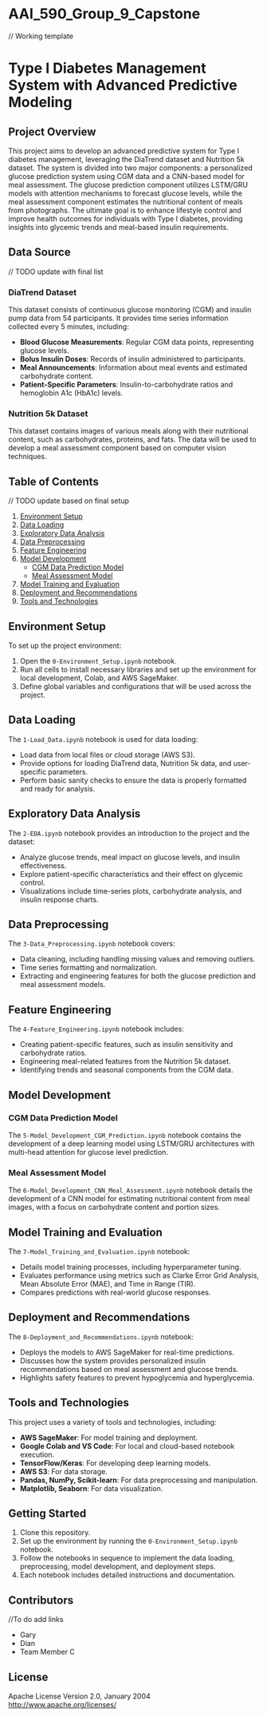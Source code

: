 # AAI_590_Group_9_Capstone
// Working template
# Type I Diabetes Management System with Advanced Predictive Modeling

## Project Overview

This project aims to develop an advanced predictive system for Type I diabetes management, leveraging the DiaTrend dataset and Nutrition 5k dataset. The system is divided into two major components: a personalized glucose prediction system using CGM data and a CNN-based model for meal assessment. The glucose prediction component utilizes LSTM/GRU models with attention mechanisms to forecast glucose levels, while the meal assessment component estimates the nutritional content of meals from photographs. The ultimate goal is to enhance lifestyle control and improve health outcomes for individuals with Type I diabetes, providing insights into glycemic trends and meal-based insulin requirements.

## Data Source
// TODO update with final list
### DiaTrend Dataset

This dataset consists of continuous glucose monitoring (CGM) and insulin pump data from 54 participants. It provides time series information collected every 5 minutes, including:

- **Blood Glucose Measurements**: Regular CGM data points, representing glucose levels.
- **Bolus Insulin Doses**: Records of insulin administered to participants.
- **Meal Announcements**: Information about meal events and estimated carbohydrate content.
- **Patient-Specific Parameters**: Insulin-to-carbohydrate ratios and hemoglobin A1c (HbA1c) levels.

### Nutrition 5k Dataset

This dataset contains images of various meals along with their nutritional content, such as carbohydrates, proteins, and fats. The data will be used to develop a meal assessment component based on computer vision techniques.

## Table of Contents
// TODO update based on final setup
1. [Environment Setup](#environment-setup)
2. [Data Loading](#data-loading)
3. [Exploratory Data Analysis](#exploratory-data-analysis)
4. [Data Preprocessing](#data-preprocessing)
5. [Feature Engineering](#feature-engineering)
6. [Model Development](#model-development)
   - [CGM Data Prediction Model](#cgm-data-prediction-model)
   - [Meal Assessment Model](#meal-assessment-model)
7. [Model Training and Evaluation](#model-training-and-evaluation)
8. [Deployment and Recommendations](#deployment-and-recommendations)
9. [Tools and Technologies](#tools-and-technologies)

## Environment Setup

To set up the project environment:

1. Open the `0-Environment_Setup.ipynb` notebook.
2. Run all cells to install necessary libraries and set up the environment for local development, Colab, and AWS SageMaker.
3. Define global variables and configurations that will be used across the project.

## Data Loading

The `1-Load_Data.ipynb` notebook is used for data loading:

- Load data from local files or cloud storage (AWS S3).
- Provide options for loading DiaTrend data, Nutrition 5k data, and user-specific parameters.
- Perform basic sanity checks to ensure the data is properly formatted and ready for analysis.

## Exploratory Data Analysis

The `2-EDA.ipynb` notebook provides an introduction to the project and the dataset:

- Analyze glucose trends, meal impact on glucose levels, and insulin effectiveness.
- Explore patient-specific characteristics and their effect on glycemic control.
- Visualizations include time-series plots, carbohydrate analysis, and insulin response charts.

## Data Preprocessing

The `3-Data_Preprocessing.ipynb` notebook covers:

- Data cleaning, including handling missing values and removing outliers.
- Time series formatting and normalization.
- Extracting and engineering features for both the glucose prediction and meal assessment models.

## Feature Engineering

The `4-Feature_Engineering.ipynb` notebook includes:

- Creating patient-specific features, such as insulin sensitivity and carbohydrate ratios.
- Engineering meal-related features from the Nutrition 5k dataset.
- Identifying trends and seasonal components from the CGM data.

## Model Development

### CGM Data Prediction Model

The `5-Model_Development_CGM_Prediction.ipynb` notebook contains the development of a deep learning model using LSTM/GRU architectures with multi-head attention for glucose level prediction.

### Meal Assessment Model

The `6-Model_Development_CNN_Meal_Assessment.ipynb` notebook details the development of a CNN model for estimating nutritional content from meal images, with a focus on carbohydrate content and portion sizes.

## Model Training and Evaluation

The `7-Model_Training_and_Evaluation.ipynb` notebook:

- Details model training processes, including hyperparameter tuning.
- Evaluates performance using metrics such as Clarke Error Grid Analysis, Mean Absolute Error (MAE), and Time in Range (TIR).
- Compares predictions with real-world glucose responses.

## Deployment and Recommendations

The `8-Deployment_and_Recommendations.ipynb` notebook:

- Deploys the models to AWS SageMaker for real-time predictions.
- Discusses how the system provides personalized insulin recommendations based on meal assessment and glucose trends.
- Highlights safety features to prevent hypoglycemia and hyperglycemia.

## Tools and Technologies

This project uses a variety of tools and technologies, including:

- **AWS SageMaker**: For model training and deployment.
- **Google Colab and VS Code**: For local and cloud-based notebook execution.
- **TensorFlow/Keras**: For developing deep learning models.
- **AWS S3**: For data storage.
- **Pandas, NumPy, Scikit-learn**: For data preprocessing and manipulation.
- **Matplotlib, Seaborn**: For data visualization.

## Getting Started

1. Clone this repository.
2. Set up the environment by running the `0-Environment_Setup.ipynb` notebook.
3. Follow the notebooks in sequence to implement the data loading, preprocessing, model development, and deployment steps.
4. Each notebook includes detailed instructions and documentation.

## Contributors
//To do add links
- Gary
- Dian
- Team Member C

## License

Apache License Version 2.0, January 2004
http://www.apache.org/licenses/

